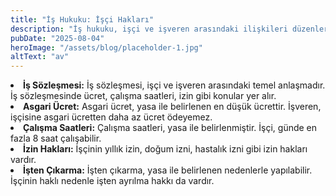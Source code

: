 ```yaml
---
title: "İş Hukuku: İşçi Hakları"
description: "İş hukuku, işçi ve işveren arasındaki ilişkileri düzenler. İşçi hakları, yasalarla korunmuştur. İşte işçi hakları hakkında bilmeniz gereken bazı şeyler:"
pubDate: "2025-08-04"
heroImage: "/assets/blog/placeholder-1.jpg"
altText: "av"
---
```



<li data-sourcepos="37:1-37:150"><strong>İş Sözleşmesi:</strong> İş sözleşmesi, işçi ve işveren arasındaki temel anlaşmadır. İş sözleşmesinde ücret, çalışma saatleri, izin gibi konular yer alır.</li>
<li data-sourcepos="38:1-38:130"><strong>Asgari Ücret:</strong> Asgari ücret, yasa ile belirlenen en düşük ücrettir. İşveren, işçisine asgari ücretten daha az ücret ödeyemez.</li>
<li data-sourcepos="39:1-39:107"><strong>Çalışma Saatleri:</strong> Çalışma saatleri, yasa ile belirlenmiştir. İşçi, günde en fazla 8 saat çalışabilir.</li>
<li data-sourcepos="40:1-40:92"><strong>İzin Hakları:</strong> İşçinin yıllık izin, doğum izni, hastalık izni gibi izin hakları vardır.</li>
<li data-sourcepos="41:1-42:0"><strong>İşten Çıkarma:</strong> İşten çıkarma, yasa ile belirlenen nedenlerle yapılabilir. İşçinin haklı nedenle işten ayrılma hakkı da vardır.</li>